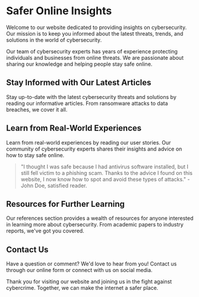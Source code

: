 <!--font:Poppins-->

# Safer Online Insights

Welcome to our website dedicated to providing insights on cybersecurity. Our mission is to keep you informed about the latest threats, trends, and solutions in the world of cybersecurity.

Our team of cybersecurity experts has years of experience protecting individuals and businesses from online threats. We are passionate about sharing our knowledge and helping people stay safe online.

## Stay Informed with Our Latest Articles

Stay up-to-date with the latest cybersecurity threats and solutions by reading our informative articles. From ransomware attacks to data breaches, we cover it all.

## Learn from Real-World Experiences

Learn from real-world experiences by reading our user stories. Our community of cybersecurity experts shares their insights and advice on how to stay safe online.

> "I thought I was safe because I had antivirus software installed, but I still fell victim to a phishing scam. Thanks to the advice I found on this website, I now know how to spot and avoid these types of attacks." - John Doe, satisfied reader.

## Resources for Further Learning

Our references section provides a wealth of resources for anyone interested in learning more about cybersecurity. From academic papers to industry reports, we've got you covered.

## Contact Us

Have a question or comment? We'd love to hear from you! Contact us through our online form or connect with us on social media.

Thank you for visiting our website and joining us in the fight against cybercrime. Together, we can make the internet a safer place.

<!--

Write me content for website with wallpaper which alt text is:

"An abstract illustration of a neural network, with intricate lines and a dark and technological color palette."

The name/title of the page should not be 1:1 copy of the alt text but rather a real content of the website which is using this wallpaper.

- Use markdown format 
- Start with heading
- Heading should be short and concise
- The content should look like a real website 
- The website should not be about the wallpaper, wallpaper is just a related background
- Heading should be contain work "wallpaper" or "background"
- Include real sections like references, contact, user stories, etc. use things relevant to the page purpose.
- Feel free to use structure like headings, bullets, numbering, blockquotes, paragraphs, horizontal lines, etc.
- You can use formatting like bold or _italic_
- You can include UTF-8 emojis
- Links should be only #hash anchors (and you can refer to the document itself)
- Do not include images


---


# DarkNet Wallpaper for Cybersecurity Enthusiasts

Welcome to our website dedicated to providing the latest news and insights on cybersecurity. Our mission is to keep you informed about the latest threats, trends, and solutions in the world of cybersecurity.

## About the DarkNet Wallpaper

Our website features a stunning abstract illustration of a neural network as its background wallpaper. The intricate lines and dark, technological color palette perfectly capture the complexity and sophistication of modern cybersecurity.

## Latest Threats and Solutions

Stay up-to-date with the latest cybersecurity threats and solutions by reading our informative articles. From ransomware attacks to data breaches, we cover it all.

## User Stories

Learn from real-world experiences by reading our user stories. Our community of cybersecurity experts shares their insights and advice on how to stay safe online.

> "I thought I was safe because I had antivirus software installed, but I still fell victim to a phishing scam. Thanks to the advice I found on this website, I now know how to spot and avoid these types of attacks." - John Doe, satisfied reader.

## References

Our references section provides a wealth of resources for anyone interested in learning more about cybersecurity. From academic papers to industry reports, we've got you covered.

## Contact Us

Have a question or comment? We'd love to hear from you! Contact us through our online form or connect with us on social media.

Thank you for visiting our website and joining us in the fight against cybercrime. Together, we can make the internet a safer place.


---


Heading should not include word "wallpaper". The website should not be about the wallpaper itself, wallpaper is just a related background, rewrite whole content.


---


# Cybersecurity Insights for a Safer Online World

Welcome to our website dedicated to providing the latest news and insights on cybersecurity. Our mission is to keep you informed about the latest threats, trends, and solutions in the world of cybersecurity.

## About Us

Our team of cybersecurity experts has years of experience protecting individuals and businesses from online threats. We are passionate about sharing our knowledge and helping people stay safe online.

## The Neural Network Background

Our website features an abstract illustration of a neural network as its background. This intricate design represents the complexity and sophistication of modern cybersecurity.

## Latest Threats and Solutions

Stay up-to-date with the latest cybersecurity threats and solutions by reading our informative articles. From ransomware attacks to data breaches, we cover it all.

## User Stories

Learn from real-world experiences by reading our user stories. Our community of cybersecurity experts shares their insights and advice on how to stay safe online.

> "I thought I was safe because I had antivirus software installed, but I still fell victim to a phishing scam. Thanks to the advice I found on this website, I now know how to spot and avoid these types of attacks." - John Doe, satisfied reader.

## References

Our references section provides a wealth of resources for anyone interested in learning more about cybersecurity. From academic papers to industry reports, we've got you covered.

## Contact Us

Have a question or comment? We'd love to hear from you! Contact us through our online form or connect with us on social media.

Thank you for visiting our website and joining us in the fight against cybercrime. Together, we can make the internet a safer place.


---


Heading is too long, rewrite whole content.


---


# Cybersecurity Insights for a Safer Online World

Welcome to our website dedicated to providing the latest news and insights on cybersecurity. Our mission is to keep you informed about the latest threats, trends, and solutions in the world of cybersecurity.

Our team of cybersecurity experts has years of experience protecting individuals and businesses from online threats. We are passionate about sharing our knowledge and helping people stay safe online.

## Stay Informed with Our Latest Articles

Stay up-to-date with the latest cybersecurity threats and solutions by reading our informative articles. From ransomware attacks to data breaches, we cover it all.

## Learn from Real-World Experiences

Learn from real-world experiences by reading our user stories. Our community of cybersecurity experts shares their insights and advice on how to stay safe online.

> "I thought I was safe because I had antivirus software installed, but I still fell victim to a phishing scam. Thanks to the advice I found on this website, I now know how to spot and avoid these types of attacks." - John Doe, satisfied reader.

## Resources for Further Learning

Our references section provides a wealth of resources for anyone interested in learning more about cybersecurity. From academic papers to industry reports, we've got you covered.

## Contact Us

Have a question or comment? We'd love to hear from you! Contact us through our online form or connect with us on social media.

Thank you for visiting our website and joining us in the fight against cybercrime. Together, we can make the internet a safer place.


---


Heading is too long, rewrite whole content.


---


# Insights for a Safer Online World

Welcome to our website dedicated to providing insights on cybersecurity. Our mission is to keep you informed about the latest threats, trends, and solutions in the world of cybersecurity.

Our team of cybersecurity experts has years of experience protecting individuals and businesses from online threats. We are passionate about sharing our knowledge and helping people stay safe online.

## Stay Informed with Our Latest Articles

Stay up-to-date with the latest cybersecurity threats and solutions by reading our informative articles. From ransomware attacks to data breaches, we cover it all.

## Learn from Real-World Experiences

Learn from real-world experiences by reading our user stories. Our community of cybersecurity experts shares their insights and advice on how to stay safe online.

> "I thought I was safe because I had antivirus software installed, but I still fell victim to a phishing scam. Thanks to the advice I found on this website, I now know how to spot and avoid these types of attacks." - John Doe, satisfied reader.

## Resources for Further Learning

Our references section provides a wealth of resources for anyone interested in learning more about cybersecurity. From academic papers to industry reports, we've got you covered.

## Contact Us

Have a question or comment? We'd love to hear from you! Contact us through our online form or connect with us on social media.

Thank you for visiting our website and joining us in the fight against cybercrime. Together, we can make the internet a safer place.


---


Write me a Google font which is best fitting for the website.

Pick from the list:
- Montserrat
- Orbitron
- Exo 2
- Barlow Condensed
- Lobster
- Inter
- Poppins
- Lato
- Roboto
- Raleway
- Dancing Script
- Great Vibes
- Playfair Display
- Open Sans
- Futura
- IBM Plex Sans
- Alegreya


Write just the font name nothing else.


---


Poppins

-->
